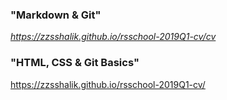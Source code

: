 ### "Markdown & Git"
*https://zzsshalik.github.io/rsschool-2019Q1-cv/cv*

### "HTML, CSS & Git Basics" 
https://zzsshalik.github.io/rsschool-2019Q1-cv/
